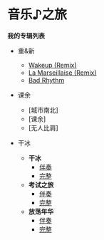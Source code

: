 # 音乐♪之旅

**我的专辑列表**

* 重&新
  * [Wakeup (Remix)](wakeup.mp3)
  * [La Marseillaise (Remix)](pon.mp3)
  * [Bad Rhythm](badrhythm.mp3)

* 课余
  * [城市南北]
  * [课余]
  * [无人比肩]
  
* 干冰
  * **干冰**
    * [伴奏](rt_dryice.mp3)
    * [完整](dryice.mp3)
  * **考试之旅**
    * [伴奏](rt_exam-tour.mp3)
    * [完整](exam-tour.mp3)
  * **放荡年华**
    * [伴奏](rt_crazytime.mp3)
    * [完整](crazytime.mp3)
